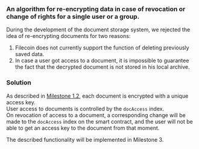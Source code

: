 ### An algorithm for re-encrypting data in case of revocation or change of rights for a single user or a group.

During the development of the document storage system, we rejected the idea of re-encrypting documents for two reasons:

1. Filecoin does not currently support the function of deleting previously saved data.
2. In case a user got access to a document, it is impossible to guarantee the fact that the decrypted document is not stored in his local archive.

### Solution

As described in [Milestone 1.2](https://github.com/bsn-si/IPEHR-gateway/tree/develop/progress/Milestone_1/2_Index_design), each document is encrypted with a unique access key.  
User access to documents is controlled by the `docAccess` index.  
On revocation of access to a document, a corresponding change will be made to the `docAccess` index on the smart contract, and the user will not be able to get an access key to the document from that moment.

The described functionality will be implemented in Milestone 3.
